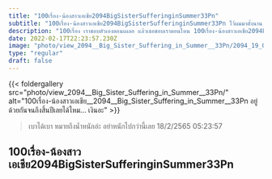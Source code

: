 ```yaml
---
title: "100เรื่อง-น้องสาวเอเชีย2094BigSisterSufferinginSummer33Pn"
subtitle: "100เรื่อง-น้องสาวเอเชีย2094BigSisterSufferinginSummer33Pn ไว้ผมมาตั้งนาน นึกว่าผมจะยาวที่ไหนได้ ผมชอบคุณ"
description: "100เรื่อง เราชอบตัวเองตอนเผลอ แล้วเธอชอบเราตอนไหน 100เรื่อง-น้องสาวเอเชีย2094BigSisterSufferinginSummer33Pn 18/2/2565 05:23:57"
date: 2022-02-17T22:23:57.230Z
image: "photo/view_2094__Big_Sister_Suffering_in_Summer__33Pn/2094_19_OwGf0RqxSKBJQXaZ4R7w.jpg"
type: "regular"
draft: false
---
```


{{< foldergallery src="photo/view_2094__Big_Sister_Suffering_in_Summer__33Pn/" alt="100เรื่อง-น้องสาวเอเชีย__2094__Big_Sister_Suffering_in_Summer__33Pn อยู่ด้วยกันจนถึงสิ้นปีเลยได้ไหม... เงินอะ" >}}


> เบาได้เบา หมายถึงน้ำหนักอ่ะ อย่าหนักไปกว่านี้เลย 18/2/2565 05:23:57

## 100เรื่อง-น้องสาวเอเชีย2094BigSisterSufferinginSummer33Pn
